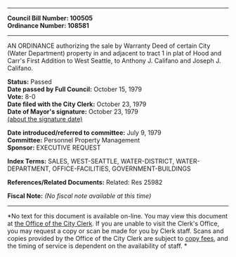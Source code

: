 * * * * *  
  
**Council Bill Number: [](#h0)[](#h2)100505**   
**Ordinance Number: 108581**  
  
* * * * *  
  
AN ORDINANCE authorizing the sale by Warranty Deed of certain City (Water Department) property in and adjacent to tract 1 in plat of Hood and Carr's First Addition to West Seattle, to Anthony J. Califano and Joseph J. Califano.  
  
**Status:** Passed   
**Date passed by Full Council:** October 15, 1979   
**Vote:** 8-0   
**Date filed with the City Clerk:** October 23, 1979   
**Date of Mayor's signature:** October 23, 1979   
[(about the signature date)](/~public/approvaldate.htm)   
  
  
**Date introduced/referred to committee:** July 9, 1979   
**Committee:** Personnel Property Management   
**Sponsor:** EXECUTIVE REQUEST   
  
**Index Terms:** SALES, WEST-SEATTLE, WATER-DISTRICT, WATER-DEPARTMENT, OFFICE-FACILITIES, GOVERNMENT-BUILDINGS  
  
**References/Related Documents:** Related: Res 25982  
  
**Fiscal Note:** *(No fiscal note available at this time)*  
  
* * * * *  
  
*No text for this document is available on-line. You may view this document at [the Office of the City Clerk](http://www.seattle.gov/leg/clerk/contactUs.htm). If you are unable to visit the Clerk's Office, you may request a copy or scan be made for you by Clerk staff. Scans and copies provided by the Office of the City Clerk are subject to [copy fees](http://clerk.seattle.gov/~public/clerkfees.htm), and the timing of service is dependent on the availability of staff. *  
  
  
